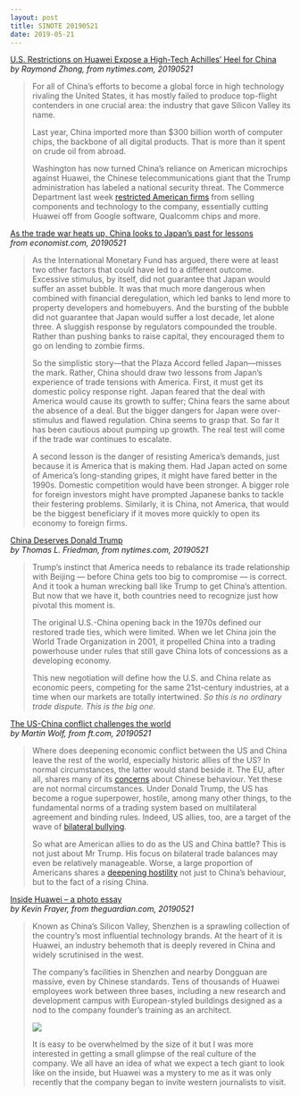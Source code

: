 ```yaml
---
layout: post
title: SINOTE 20190521
date: 2019-05-21
---
```


[U.S. Restrictions on Huawei Expose a High-Tech Achilles’ Heel for China](https://www.nytimes.com/2019/05/21/technology/huawei-china-us-trade.html) <br> *by Raymond Zhong, from nytimes.com, 20190521*

> For all of China’s efforts to become a global force in high technology rivaling the United States, it has mostly failed to produce top-flight contenders in one crucial area: the industry that gave Silicon Valley its name. 
>
> Last year, China imported more than $300 billion worth of computer chips, the backbone of all digital products. That is more than it spent on crude oil from abroad. 
>
> Washington has now turned China’s reliance on American microchips against Huawei, the Chinese telecommunications giant that the Trump administration has labeled a national security threat. The Commerce Department last week [restricted American firms](https://www.nytimes.com/2019/05/16/technology/huawei-ban-president-trump.html?module=inline) from selling components and technology to the company, essentially cutting Huawei off from Google software, Qualcomm chips and more.

[As the trade war heats up, China looks to Japan’s past for lessons](https://www.economist.com/finance-and-economics/2019/05/21/as-the-trade-war-heats-up-china-looks-to-japans-past-for-lessons) <br> *from economist.com, 20190521*

> As the International Monetary Fund has argued, there were at least two other factors that could have led to a different outcome. Excessive stimulus, by itself, did not guarantee that Japan would suffer an asset bubble. It was that much more dangerous when combined with financial deregulation, which led banks to lend more to property developers and homebuyers. And the bursting of the bubble did not guarantee that Japan would suffer a lost decade, let alone three. A sluggish response by regulators compounded the trouble. Rather than pushing banks to raise capital, they encouraged them to go on lending to zombie firms.
>
> So the simplistic story—that the Plaza Accord felled Japan—misses the mark. Rather, China should draw two lessons from Japan’s experience of trade tensions with America. First, it must get its domestic policy response right. Japan feared that the deal with America would cause its growth to suffer; China fears the same about the absence of a deal. But the bigger dangers for Japan were over-stimulus and flawed regulation. China seems to grasp that. So far it has been cautious about pumping up growth. The real test will come if the trade war continues to escalate.
>
> A second lesson is the danger of resisting America’s demands, just because it is America that is making them. Had Japan acted on some of America’s long-standing gripes, it might have fared better in the 1990s. Domestic competition would have been stronger. A bigger role for foreign investors might have prompted Japanese banks to tackle their festering problems. Similarly, it is China, not America, that would be the biggest beneficiary if it moves more quickly to open its economy to foreign firms.

[China Deserves Donald Trump](https://www.nytimes.com/2019/05/21/opinion/china-trump-trade.html) <br> *by Thomas L. Friedman, from nytimes.com, 20190521*

> Trump’s instinct that America needs to rebalance its trade relationship with Beijing — before China gets too big to compromise — is correct. And it took a human wrecking ball like Trump to get China’s attention. But now that we have it, both countries need to recognize just how pivotal this moment is.
>
> The original U.S.-China opening back in the 1970s defined our restored trade ties, which were limited. When we let China join the World Trade Organization in 2001, it propelled China into a trading powerhouse under rules that still gave China lots of concessions as a developing economy.
>
> This new negotiation will define how the U.S. and China relate as economic peers, competing for the same 21st-century industries, at a time when our markets are totally intertwined. *So this is no ordinary trade dispute. This is the big one.*

[The US-China conflict challenges the world](https://www.ft.com/content/870c895c-7b11-11e9-81d2-f785092ab560) <br> *by Martin Wolf, from ft.com, 20190521*

> Where does deepening economic conflict between the US and China leave the rest of the world, especially historic allies of the US? In normal circumstances, the latter would stand beside it. The EU, after all, shares many of its [concerns](https://ec.europa.eu/commission/news/eu-china-strategic-outlook-2019-mar-12_en) about Chinese behaviour. Yet these are not normal circumstances. Under Donald Trump, the US has become a rogue superpower, hostile, among many other things, to the fundamental norms of a trading system based on multilateral agreement and binding rules. Indeed, US allies, too, are a target of the wave of [bilateral bullying](https://www.ft.com/content/9aca49e0-78a3-11e9-be7d-6d846537acab).
>
> So what are American allies to do as the US and China battle? This is not just about Mr Trump. His focus on bilateral trade balances may even be relatively manageable. Worse, a large proportion of Americans shares a [deepening hostility](https://www.pewglobal.org/2018/08/28/as-trade-tensions-rise-fewer-americans-see-china-favorably/) not just to China’s behaviour, but to the fact of a rising China.

[Inside Huawei – a photo essay](https://www.theguardian.com/artanddesign/2019/may/21/inside-huawei-a-photo-essay) <br> *by Kevin Frayer, from theguardian.com, 20190521*

> Known as China’s Silicon Valley, Shenzhen is a sprawling collection of the country’s most influential technology brands. At the heart of it is Huawei, an industry behemoth that is deeply revered in China and widely scrutinised in the west.
>
> The company’s facilities in Shenzhen and nearby Dongguan are massive, even by Chinese standards. Tens of thousands of Huawei employees work between three bases, including a new research and development campus with European-styled buildings designed as a nod to the company founder’s training as an architect.
>
> ![](https://i.guim.co.uk/img/media/9e09bae9f270ddfddef7aa362994b2d3a03c4df1/0_0_3992_2868/master/3992.jpg?width=1140&quality=85&auto=format&fit=max&s=69fa8697a0730cea216a0bbb4488b7e4)
>
> It is easy to be overwhelmed by the size of it but I was more interested in getting a small glimpse of the real culture of the company. We all have an idea of what we expect a tech giant to look like on the inside, but Huawei was a mystery to me as it was only recently that the company began to invite western journalists to visit.